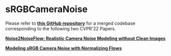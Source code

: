 # sRGBCameraNoise
Please refer to [**this GitHub repository**](https://github.com/SamsungLabs/Noise2NoiseFlow) for a merged codebase corresponding to the following two CVPR'22 Papers.

[**Noise2NoiseFlow: Realistic Camera Noise Modeling without Clean Images**](https://yorkucvil.github.io/Noise2NoiseFlow/)

[**Modeling sRGB Camera Noise with Normalizing Flows**](https://yorkucvil.github.io/sRGBNoise/)
